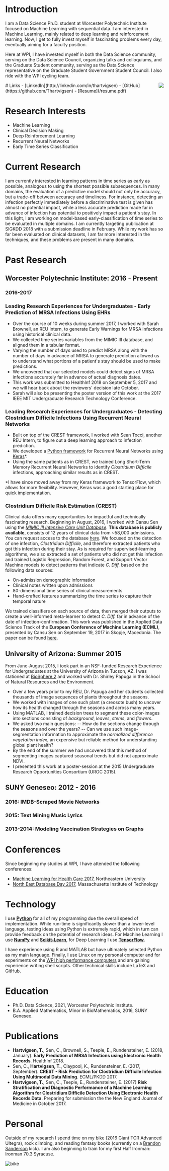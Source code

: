 # Introduction

I am a Data Science Ph.D. student at Worcester Polytechnic Institute focused on Machine Learning with sequential data. I am interested in Machine Learning, mainly related to deep learning and reinforcement learning. Now, I get to fully invest myself in fascinating problems every day, eventually aiming for a faculty position. 

Here at WPI, I have invested myself in both the Data Science community, serving on the Data Science Council, organizing talks and colloquiums, and the Graduate Student community, serving as the Data Science representative on the Graduate Student Government Student Council. I also ride with the WPI cycling team.

<img style="float: right;" src="/profile.png">
# Links
- [LinkedIn](http://linkedin.com/in/thartvigsen)
- [GitHub](https://github.com/Thartvigsen)
- [Resume](/resume.pdf)

# Research Interests

- Machine Learning
- Clinical Decision Making
- Deep Reinforcement Learning
- Recurrent Neural Networks
- Early Time Series Classification

# Current Research

I am currently interested in learning patterns in time series as early as possible, analogous to using the shortest possible subsequences. In many domains, the evaluation of a predictive model should not only be accuracy, but a trade-off between accuracy and timeliness. For instance, detecting an infection perfectly immediately before a discriminative test is given has almost no potential impact, while a less accurate prediction made far in advance of infection has potential to positively impact a patient's stay. In this light, I am working on model-based early-classification of time series to be evaluated in multiple domains. I am currently targeting publication at SIGKDD 2018 with a submission deadline in February. While my work has so far been evaluated on clinical datasets, I am far more interested in the techniques, and these problems are present in many domains. 

# Past Research
## Worcester Polytechnic Institute: 2016 - Present

### 2016-2017

### Leading Research Experiences for Undergraduates - Early Prediction of MRSA Infections Using EHRs

- Over the course of 10 weeks during summer 2017, I worked with Sarah Brownell, an REU Intern, to generate Early Warnings for MRSA infections using historical clinical data.
- We collected time series variables from the MIMIC III database, and aligned them in a tabular format.
- Varying the number of days used to predict MRSA along with the number of days in advance of MRSA to generate prediction allowed us to understand what portions of a patient's stay should be used to make predictions.
- We uncovered that our selected models could detect signs of MRSA infections accurately far in advance of actual diagnosis dates.
- This work was submitted to HealthInf 2018 on September 5, 2017 and we will hear back about the reviewers' decision late October.
- Sarah will also be presenting the poster version of this work at the 2017 IEEE MIT Undergraduate Research Technology Conference.

### Leading Research Experiences for Undergraduates - Detecting Clostridium Difficile Infections Using Recurrent Neural Networks

- Built on top of the CREST framework, I worked with Sean Tocci, another REU Intern, to figure out a deep learning approach to infection prediction.
- We developed a [Python framework](https://github.com/Thartvigsen/Keras-LSTM-Experimental-Framework) for Recurrent Neural Networks using [Keras](https://keras.io/)\*.
- Using the same patients as in CREST, we trained Long Short-Term Memory Recurrent Neural Networks to identify *Clostridium Difficile* infections, approaching similar results as in CREST.

\*I have since moved away from my Keras framework to TensorFlow, which allows for more flexibility. However, Keras was a good starting place for quick implementation. 

### Clostridium Difficile Risk Estimation (CREST)
Clinical data offers many opportunities for impactful and technically fascinating research. Beginning in August, 2016, I worked with Cansu Sen using the [*MIMIC III Intensive Care Unit Database*](https://mimic.physionet.org/). **This database is publicly available**, consists of 12 years of clinical data from ~58,000 admissions. You can request access to the database [here](https://mimic.physionet.org/gettingstarted/access/). We focused on the detection of one infection, *Clostridium Difficile*, and therefore extracted patients who got this infection during their stay. As is required for supervised-learning algorithms, we also extracted a set of patients who did not get this infection and trained Logistic Regression, Random Forest, and Support Vector Machine models to detect patterns that indicate *C. Diff.* based on the following data sources:

- On-admission demographic information
- Clinical notes written upon admissions
- 80-dimensional time series of clinical measurements
- Hand-crafted features summarizing the time series to capture their temporal nature

We trained classifiers on each source of data, then merged their outputs to create a well-informed meta-learner to detect *C. Diff.* far in advance of the date of infection-confirmation. This work was published in the Applied Data Science Track of the **European Conference of Machine Learning (ECML)**, presented by Cansu Sen on September 19, 2017 in Skopje, Macedonia. The paper can be found [here](http://ecmlpkdd2017.ijs.si/papers/paperID487.pdf).

## University of Arizona: Summer 2015

From June-August 2015, I took part in an NSF-funded Research Experience for Undergraduates at the University of Arizona in Tucson, AZ. I was stationed at [BioSphere 2](http://biosphere2.org/) and worked with Dr. Shirley Papuga in the School of Natural Resources and the Environment.

- Over a few years prior to my REU, Dr. Papuga and her students collected thousands of image sequences of plants throughout the seasons.
- We worked with images of one such plant (a creosote bush) to uncover how its health changed through the seasons and across many years.
- Using MATLAB, I trained decision trees to segment these color-images into sections consisting of *background*, *leaves*, *stems*, and *flowers*.
- We asked two main questions:
-- How do the sections change through the seasons and over the years?
-- Can we use such image-segmentation information to approximate the *normalized difference vegetation index*, an expensive but reliable method for understanding global plant health?
- By the end of the summer we had uncovered that this method of segmenting images captured seasonal trends but did not approximate NDVI.
- I presented this work at a poster-session at the 2015 Undergraduate Research Opportunities Consortium (UROC 2015).

## SUNY Geneseo: 2012 - 2016

### 2016: IMDB-Scraped Movie Networks

### 2015: Text Mining Music Lyrics

### 2013-2014: Modeling Vaccination Strategies on Graphs

# Conferences 

Since beginning my studies at WPI, I have attended the following conferences:

- [Machine Learning for Health Care 2017](http://mucmd.org/), Northeastern University
- [North East Database Day 2017](http://mitdbg.github.io/nedbday/2017/), Massachusetts Institute of Technology

# Technology

I use [**Python**](https://www.python.org/) for all of my programming due the overall speed of implementation. While run-time is significantly slower than a lower-level language, testing ideas using Python is extremely rapid, which in turn can provide feedback on the potential of research ideas. For Machine Learning I use [**NumPy**](http://www.numpy.org/) and [**Scikit-Learn**](http://scikit-learn.org/stable/), for Deep Learning I use [**TensorFlow**](https://www.tensorflow.org/).

I have experience using R and MATLAB but have ultimately selected Python as my main language. Finally, I use Linux on my personal computer and for experiments on the [WPI high performance computers](http://arc.wpi.edu/resources/hardware/hpc-clusters/) and am gaining experience writing shell scripts. Other technical skills include LaTeX and GitHub.

# Education

- Ph.D. Data Science, 2021, Worcester Polytechnic Institute.
- B.A. Applied Mathematics, Minor in BioMathematics, 2016, SUNY Geneseo.

# Publications

- **Hartvigsen, T.**, Sen, C., Brownell, S., Teeple, E., Rundensteiner, E. (2018, January). **Early Prediction of MRSA Infections using Electronic Health Records**. HealthInf 2018.
- Sen, C., **Hartvigsen, T.**, Claypool, K., Rundensteiner, E. (2017, September). **CREST - Risk Prediction for Clostridium Difficile Infection Using Multimodal Data Mining**. ECML/PKDD 2017.
- **Hartvigsen, T.**, Sen, C., Teeple, E., Rundensteiner, E. (2017) **Risk Stratification and Diagnostic Performance of a Machine Learning Algorithm for Clostridium Difficile Detection Using Electronic Health Records Data**. Preparing for submission the the New England Journal of Medicine in October 2017.

# Personal
Outside of my research I spend time on my bike (2016 Giant TCR Advanced Ultegra), rock climbing, and reading fantasy books (currently on a [Brandon Sanderson](https://brandonsanderson.com/) kick). I am also beginning to train for my first Half Ironman: Ironman 70.3 Syracuse.

![bike](/bike.jpg)
